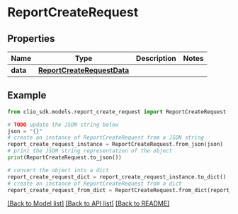 # ReportCreateRequest


## Properties

Name | Type | Description | Notes
------------ | ------------- | ------------- | -------------
**data** | [**ReportCreateRequestData**](ReportCreateRequestData.md) |  | 

## Example

```python
from clio_sdk.models.report_create_request import ReportCreateRequest

# TODO update the JSON string below
json = "{}"
# create an instance of ReportCreateRequest from a JSON string
report_create_request_instance = ReportCreateRequest.from_json(json)
# print the JSON string representation of the object
print(ReportCreateRequest.to_json())

# convert the object into a dict
report_create_request_dict = report_create_request_instance.to_dict()
# create an instance of ReportCreateRequest from a dict
report_create_request_from_dict = ReportCreateRequest.from_dict(report_create_request_dict)
```
[[Back to Model list]](../README.md#documentation-for-models) [[Back to API list]](../README.md#documentation-for-api-endpoints) [[Back to README]](../README.md)


